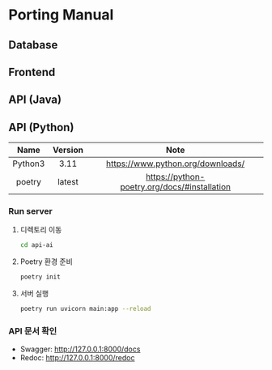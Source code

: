 # Porting Manual

## Database

## Frontend

## API (Java)

## API (Python)

|  Name   | Version |                     Note                     |
|:-------:|:-------:|:--------------------------------------------:|
| Python3 |  3.11   |      <https://www.python.org/downloads/>       |
| poetry  | latest  | <https://python-poetry.org/docs/#installation> |

### Run server

1. 디렉토리 이동

    ```bash
    cd api-ai
    ```

2. Poetry 환경 준비

    ```bash
    poetry init
    ```

3. 서버 실행

   ```bash
   poetry run uvicorn main:app --reload
   ```

### API 문서 확인

- Swagger: <http://127.0.0.1:8000/docs>
- Redoc: <http://127.0.0.1:8000/redoc>
